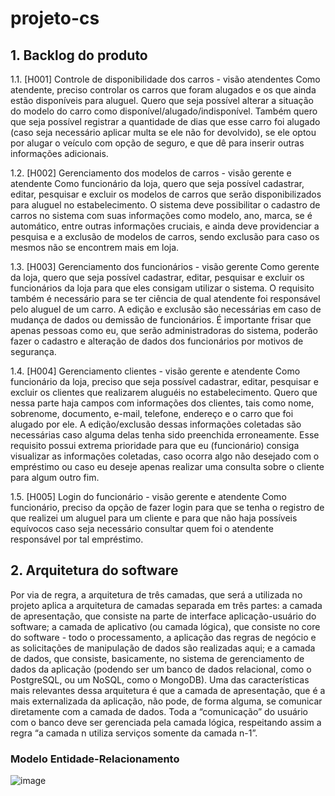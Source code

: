 # projeto-cs

## 1. Backlog do produto
1.1. [H001] Controle de disponibilidade dos carros - visão atendentes
Como atendente, preciso controlar os carros que foram alugados e os que ainda estão disponíveis para aluguel. Quero que seja possível alterar a situação do modelo do carro como disponível/alugado/indisponível. Também quero que seja possível registrar a quantidade de dias que esse carro foi alugado (caso seja necessário aplicar multa se ele não for devolvido), se ele optou por alugar o veículo com opção de seguro, e que dê para inserir outras informações adicionais.

1.2. [H002] Gerenciamento dos modelos de carros - visão gerente e atendente
Como funcionário da loja, quero que seja possível cadastrar, editar, pesquisar e excluir os modelos de carros que serão disponibilizados para aluguel no estabelecimento. 
O sistema deve possibilitar o cadastro de carros no sistema com suas informações como modelo, ano, marca, se é automático, entre outras informações cruciais, e ainda deve providenciar a pesquisa e a exclusão de modelos de carros, sendo exclusão para caso os mesmos não se encontrem mais em loja.

1.3. [H003] Gerenciamento dos funcionários - visão gerente
Como gerente da loja, quero que seja possível cadastrar, editar, pesquisar e excluir os funcionários da loja para que eles consigam utilizar o sistema. O requisito também é necessário para se ter ciência de qual atendente foi responsável pelo aluguel de um carro. A edição e exclusão são necessárias em caso de mudança de dados ou demissão de funcionários. 
É importante frisar que apenas pessoas como eu, que serão administradoras do sistema, poderão fazer o cadastro e alteração de dados dos funcionários por motivos de segurança.

1.4. [H004] Gerenciamento clientes - visão gerente e atendente
Como funcionário da loja, preciso que seja possível cadastrar, editar, pesquisar e excluir os clientes que realizarem aluguéis no estabelecimento.
Quero que nessa parte haja campos com informações dos clientes, tais como nome, sobrenome, documento, e-mail, telefone, endereço e o carro que foi alugado por ele. A edição/exclusão dessas informações coletadas são necessárias caso alguma delas tenha sido preenchida erroneamente.
Esse requisito possui extrema prioridade para que eu (funcionário) consiga visualizar as informações coletadas, caso ocorra algo não desejado com o empréstimo ou caso eu deseje apenas realizar uma consulta sobre o cliente para algum outro fim.

1.5. [H005] Login do funcionário - visão gerente e atendente
Como funcionário, preciso da opção de fazer login para que se tenha o registro de que realizei um aluguel para um cliente e para que não haja possíveis equívocos caso seja necessário consultar quem foi o atendente responsável por tal empréstimo.

## 2. Arquitetura do software
Por via de regra, a arquitetura de três camadas, que será a utilizada no projeto aplica a arquitetura de camadas separada em três partes: a camada de apresentação, que consiste na parte de interface aplicação-usuário do software; a camada de aplicativo (ou camada lógica),  que consiste no core do software - todo o processamento, a aplicação das regras de negócio e as solicitações de manipulação de dados são realizadas aqui; e a camada de dados, que consiste, basicamente, no sistema de gerenciamento de dados da aplicação (podendo ser um banco de dados relacional, como o PostgreSQL, ou um NoSQL, como o MongoDB).
Uma das características mais relevantes dessa arquitetura é que a camada de apresentação, que é a mais externalizada da aplicação, não pode, de forma alguma, se comunicar diretamente com a camada de dados. Toda a “comunicação” do usuário com o banco deve ser gerenciada pela camada lógica, respeitando assim a regra “a camada n utiliza serviços somente da camada n-1”.

### Modelo Entidade-Relacionamento
![image](https://github.com/kimkaris/projeto-cs/assets/48491039/990f4b27-6492-4bc7-baa8-55cafd8e630d)
